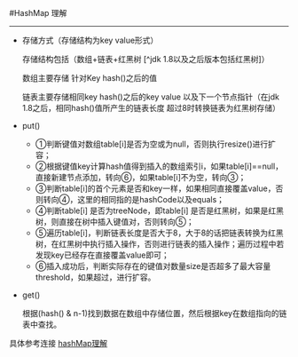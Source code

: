 #HashMap 理解
***
* 存储方式（存储结构为key value形式）

    存储结构包括（数组+链表+红黑树 [^jdk 1.8以及之后版本包括红黑树]）
    
    数组主要存储 针对Key hash()之后的值
    
    链表主要存储相同key hash()之后的key value 以及下一个节点指针（在jdk 1.8之后，相同hash()值所产生的链表长度
    超过8时转换链表为红黑树存储）
    
* put()
    * ①判断键值对数组table[i]是否为空或为null，否则执行resize()进行扩容；
    * ②根据键值key计算hash值得到插入的数组索引i，如果table[i]==null，直接新建节点添加，转向⑥，如果table[i]不为空，转向③；
    * ③判断table[i]的首个元素是否和key一样，如果相同直接覆盖value，否则转向④，这里的相同指的是hashCode以及equals；
    * ④判断table[i] 是否为treeNode，即table[i] 是否是红黑树，如果是红黑树，则直接在树中插入键值对，否则转向⑤；
    * ⑤遍历table[i]，判断链表长度是否大于8，大于8的话把链表转换为红黑树，在红黑树中执行插入操作，否则进行链表的插入操作；遍历过程中若发现key已经存在直接覆盖value即可；
    * ⑥插入成功后，判断实际存在的键值对数量size是否超多了最大容量threshold，如果超过，进行扩容。
* get()

    根据(hash() & n-1)找到数据在数组中存储位置，然后根据key在数组指向的链表中查找。
 
 具体参考连接 [hashMap理解](https://www.jianshu.com/p/30bffabb2e5c)